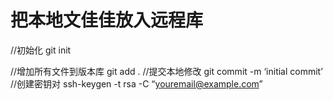# 把本地文佳佳放入远程库
//初始化
git init

//增加所有文件到版本库
git add .
//提交本地修改
git commit -m ‘initial commit’
//创建密钥对
ssh-keygen -t rsa -C “youremail@example.com”


